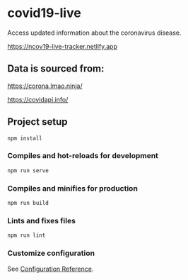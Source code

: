# covid19-live
Access updated information about the coronavirus disease. 

https://ncov19-live-tracker.netlify.app

## Data is sourced from:
https://corona.lmao.ninja/

https://covidapi.info/

## Project setup
```
npm install
```

### Compiles and hot-reloads for development
```
npm run serve
```

### Compiles and minifies for production
```
npm run build
```

### Lints and fixes files
```
npm run lint
```

### Customize configuration
See [Configuration Reference](https://cli.vuejs.org/config/).
